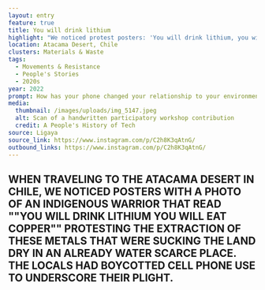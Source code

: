 ```yaml
---
layout: entry
feature: true
title: You will drink lithium
highlight: "We noticed protest posters: 'You will drink lithium, you will eat copper.'"
location: Atacama Desert, Chile
clusters: Materials & Waste
tags:
  - Movements & Resistance
  - People's Stories
  - 2020s
year: 2022
prompt: How has your phone changed your relationship to your environment?
media:
  thumbnail: /images/uploads/img_5147.jpeg
  alt: Scan of a handwritten participatory workshop contribution
  credit: A People's History of Tech
source: Ligaya
source_link: https://www.instagram.com/p/C2h8K3qAtnG/
outbound_links: https://www.instagram.com/p/C2h8K3qAtnG/
---
```

## WHEN TRAVELING TO THE ATACAMA DESERT IN CHILE, WE NOTICED POSTERS WITH A PHOTO OF AN INDIGENOUS WARRIOR THAT READ ""YOU WILL DRINK LITHIUM YOU WILL EAT COPPER"" PROTESTING THE EXTRACTION OF THESE METALS THAT WERE SUCKING THE LAND DRY IN AN ALREADY WATER SCARCE PLACE. THE LOCALS HAD BOYCOTTED CELL PHONE USE TO UNDERSCORE THEIR PLIGHT.
